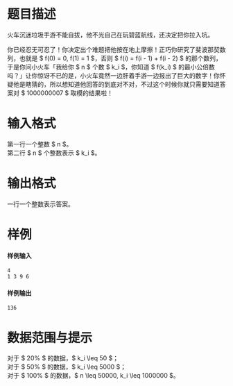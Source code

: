 
# 题目描述

火车沉迷垃圾手游不能自拔，他不光自己在玩碧蓝航线，还决定把你拉入坑。

你已经忍无可忍了！你决定出个难题把他按在地上摩擦！正巧你研究了斐波那契数列，也就是 $ f(0) = 0, f(1) = 1 $，否则 $ f(i) = f(i - 1) + f(i - 2) $ 的那个数列，于是你问小火车「我给你 $ n $ 个数 $ k_i $，你知道 $ f(k_i) $ 的最小公倍数吗？」让你惊讶不已的是，小火车竟然一边肝着手游一边报出了巨大的数字！你怀疑他是瞎猜的，所以想知道他回答的到底对不对，不过这个时候你就只需要知道答案对 $ 1000000007 $ 取模的结果啦！

# 输入格式

第一行一个整数 $ n $。  
第二行 $ n $ 个整数表示 $ k_i $。

# 输出格式

一行一个整数表示答案。

# 样例

#### 样例输入
```plain
4
1 3 9 6
```

#### 样例输出
```plain
136
```

# 数据范围与提示

对于 $ 20\% $ 的数据，$ k_i \leq 50 $；  
对于 $ 50\% $ 的数据，$ k_i \leq 5000 $；  
对于 $ 100\% $ 的数据，$ n \leq 50000, k_i \leq 1000000 $。

